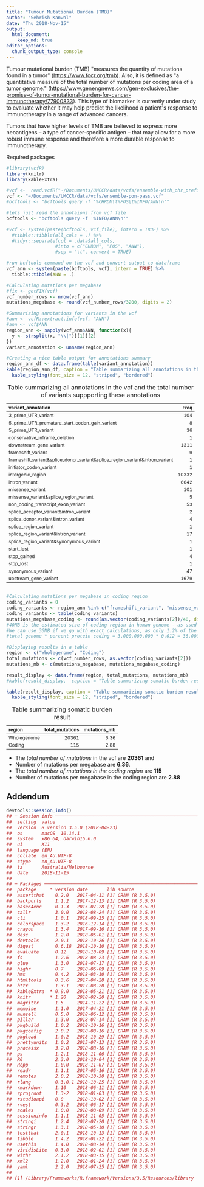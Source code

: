 ```yaml
---
title: "Tumour Mutational Burden (TMB)"
author: "Sehrish Kanwal"
date: "Thu 2018-Nov-15"
output:
  html_document:
    keep_md: true
editor_options:
  chunk_output_type: console
---
```




Tumour mutational burden (TMB) "measures the quantity of mutations found in a tumor" (https://www.focr.org/tmb). Also, it is defined as "a quantitative measure of the total number of mutations per coding area of a tumor genome." (https://www.genengnews.com/gen-exclusives/the-promise-of-tumor-mutational-burden-for-cancer-immunotherapy/77900833).
This type of biomarker is currently under study to evaluate whether it may help predict the likelihood a patient's response to immunotherapy in a range of advanced cancers. 

Tumors that have higher levels of TMB are believed to express more neoantigens – a type of cancer-specific antigen – that may allow for a more robust immune response and therefore a more durable response to immunotherapy.

Required packages


```r
#library(vcfR)
library(knitr)
library(kableExtra)
```


```r
#vcf <-  read.vcfR("~/Documents/UMCCR/data/vcfs/ensemble-with_chr_prefix.vcf", verbose =  FALSE) 
vcf <- "~/Documents/UMCCR/data/vcfs/ensemble-pon-pass.vcf"
#bcftools <- "bcftools query -f '%CHROM\t%POS\t%INFO/ANN\n'"

#lets just read the annotaions from vcf file
bcftools <- "bcftools query -f '%INFO/ANN\n'"

#vcf <- system(paste(bcftools, vcf_file), intern = TRUE) %>%
  #tibble::tibble(all_cols = .) %>%
  #tidyr::separate(col = .data$all_cols,
                  #into = c("CHROM", "POS", "ANN"),
                  #sep = "\t", convert = TRUE)

#run bcftools command on the vcf and convert output to dataframe
vcf_ann <- system(paste(bcftools, vcf), intern = TRUE) %>%
  tibble::tibble(ANN = .)

#Calculating mutations per megabase
#fix <- getFIX(vcf)
vcf_number_rows <- nrow(vcf_ann)
mutations_megabase <- round(vcf_number_rows/3200, digits = 2)

#Summarizing annotations for variants in the vcf
#ann <- vcfR::extract.info(vcf, "ANN")
#ann <- vcf$ANN
region_ann <- sapply(vcf_ann$ANN, function(x){
  y <- strsplit(x, "\\|")[[1]][2]
})
variant_annotation <- unname(region_ann)

#Creating a nice table output for annotations summary
region_ann_df <- data.frame(table(variant_annotation))
kable(region_ann_df, caption = "Table summarizing all annotations in the vcf and the total number of variants suppporting these annotations")  %>%
  kable_styling(font_size = 12, "striped", "bordered")
```

<table class="table table-striped" style="font-size: 12px; margin-left: auto; margin-right: auto;">
<caption style="font-size: initial !important;">Table summarizing all annotations in the vcf and the total number of variants suppporting these annotations</caption>
 <thead>
  <tr>
   <th style="text-align:left;"> variant_annotation </th>
   <th style="text-align:right;"> Freq </th>
  </tr>
 </thead>
<tbody>
  <tr>
   <td style="text-align:left;"> 3_prime_UTR_variant </td>
   <td style="text-align:right;"> 104 </td>
  </tr>
  <tr>
   <td style="text-align:left;"> 5_prime_UTR_premature_start_codon_gain_variant </td>
   <td style="text-align:right;"> 8 </td>
  </tr>
  <tr>
   <td style="text-align:left;"> 5_prime_UTR_variant </td>
   <td style="text-align:right;"> 36 </td>
  </tr>
  <tr>
   <td style="text-align:left;"> conservative_inframe_deletion </td>
   <td style="text-align:right;"> 1 </td>
  </tr>
  <tr>
   <td style="text-align:left;"> downstream_gene_variant </td>
   <td style="text-align:right;"> 1311 </td>
  </tr>
  <tr>
   <td style="text-align:left;"> frameshift_variant </td>
   <td style="text-align:right;"> 9 </td>
  </tr>
  <tr>
   <td style="text-align:left;"> frameshift_variant&amp;splice_donor_variant&amp;splice_region_variant&amp;intron_variant </td>
   <td style="text-align:right;"> 1 </td>
  </tr>
  <tr>
   <td style="text-align:left;"> initiator_codon_variant </td>
   <td style="text-align:right;"> 1 </td>
  </tr>
  <tr>
   <td style="text-align:left;"> intergenic_region </td>
   <td style="text-align:right;"> 10332 </td>
  </tr>
  <tr>
   <td style="text-align:left;"> intron_variant </td>
   <td style="text-align:right;"> 6642 </td>
  </tr>
  <tr>
   <td style="text-align:left;"> missense_variant </td>
   <td style="text-align:right;"> 101 </td>
  </tr>
  <tr>
   <td style="text-align:left;"> missense_variant&amp;splice_region_variant </td>
   <td style="text-align:right;"> 5 </td>
  </tr>
  <tr>
   <td style="text-align:left;"> non_coding_transcript_exon_variant </td>
   <td style="text-align:right;"> 53 </td>
  </tr>
  <tr>
   <td style="text-align:left;"> splice_acceptor_variant&amp;intron_variant </td>
   <td style="text-align:right;"> 2 </td>
  </tr>
  <tr>
   <td style="text-align:left;"> splice_donor_variant&amp;intron_variant </td>
   <td style="text-align:right;"> 4 </td>
  </tr>
  <tr>
   <td style="text-align:left;"> splice_region_variant </td>
   <td style="text-align:right;"> 1 </td>
  </tr>
  <tr>
   <td style="text-align:left;"> splice_region_variant&amp;intron_variant </td>
   <td style="text-align:right;"> 17 </td>
  </tr>
  <tr>
   <td style="text-align:left;"> splice_region_variant&amp;synonymous_variant </td>
   <td style="text-align:right;"> 1 </td>
  </tr>
  <tr>
   <td style="text-align:left;"> start_lost </td>
   <td style="text-align:right;"> 1 </td>
  </tr>
  <tr>
   <td style="text-align:left;"> stop_gained </td>
   <td style="text-align:right;"> 4 </td>
  </tr>
  <tr>
   <td style="text-align:left;"> stop_lost </td>
   <td style="text-align:right;"> 1 </td>
  </tr>
  <tr>
   <td style="text-align:left;"> synonymous_variant </td>
   <td style="text-align:right;"> 47 </td>
  </tr>
  <tr>
   <td style="text-align:left;"> upstream_gene_variant </td>
   <td style="text-align:right;"> 1679 </td>
  </tr>
</tbody>
</table>

```r
  
#Calculating mutations per megabase in coding region
coding_variants = 0
coding_variants <- region_ann %in% c("frameshift_variant", "missense_variant", "missense_variant&splice_region_variant")
coding_variants <- table(coding_variants)
mutations_megabase_coding <- round(as.vector(coding_variants[2])/40, digits = 2) 
#40MB is the estimated size of coding region in human genome - as used by PCGR as well. 
#We can use 36MB if we go with exact calculations, as only 1.2% of the total genome is considered coding. 
#total genome * percent protein coding = 3,000,000,000 * 0.012 = 36,000,000 ~36MB

#Displaying results in a table
region <- c("Wholegenome", "Coding")
total_mutations <- c(vcf_number_rows, as.vector(coding_variants[2]))
mutations_mb <- c(mutations_megabase, mutations_megabase_coding)

result_display <- data.frame(region, total_mutations, mutations_mb) 
#kable(result_display,  caption = "Table summarizing somatic burden result")

kable(result_display, caption = "Table summarizing somatic burden result") %>%
  kable_styling(font_size = 12, "striped", "bordered")
```

<table class="table table-striped" style="font-size: 12px; margin-left: auto; margin-right: auto;">
<caption style="font-size: initial !important;">Table summarizing somatic burden result</caption>
 <thead>
  <tr>
   <th style="text-align:left;"> region </th>
   <th style="text-align:right;"> total_mutations </th>
   <th style="text-align:right;"> mutations_mb </th>
  </tr>
 </thead>
<tbody>
  <tr>
   <td style="text-align:left;"> Wholegenome </td>
   <td style="text-align:right;"> 20361 </td>
   <td style="text-align:right;"> 6.36 </td>
  </tr>
  <tr>
   <td style="text-align:left;"> Coding </td>
   <td style="text-align:right;"> 115 </td>
   <td style="text-align:right;"> 2.88 </td>
  </tr>
</tbody>
</table>

* The _total number of mutations_ in the vcf are **20361** and 
* Number of mutations per megabase are **6.36**.
* The _total number of mutations in the coding region_ are **115**
* Number of mutations per megabase in the coding region are **2.88**

## Addendum


```r
devtools::session_info()
## ─ Session info ──────────────────────────────────────────────────────────
##  setting  value                       
##  version  R version 3.5.0 (2018-04-23)
##  os       macOS  10.14.1              
##  system   x86_64, darwin15.6.0        
##  ui       X11                         
##  language (EN)                        
##  collate  en_AU.UTF-8                 
##  ctype    en_AU.UTF-8                 
##  tz       Australia/Melbourne         
##  date     2018-11-15                  
## 
## ─ Packages ──────────────────────────────────────────────────────────────
##  package     * version date       lib source        
##  assertthat    0.2.0   2017-04-11 [1] CRAN (R 3.5.0)
##  backports     1.1.2   2017-12-13 [1] CRAN (R 3.5.0)
##  base64enc     0.1-3   2015-07-28 [1] CRAN (R 3.5.0)
##  callr         3.0.0   2018-08-24 [1] CRAN (R 3.5.0)
##  cli           1.0.1   2018-09-25 [1] CRAN (R 3.5.0)
##  colorspace    1.3-2   2016-12-14 [1] CRAN (R 3.5.0)
##  crayon        1.3.4   2017-09-16 [1] CRAN (R 3.5.0)
##  desc          1.2.0   2018-05-01 [1] CRAN (R 3.5.0)
##  devtools      2.0.1   2018-10-26 [1] CRAN (R 3.5.0)
##  digest        0.6.18  2018-10-10 [1] CRAN (R 3.5.0)
##  evaluate      0.12    2018-10-09 [1] CRAN (R 3.5.0)
##  fs            1.2.6   2018-08-23 [1] CRAN (R 3.5.0)
##  glue          1.3.0   2018-07-17 [1] CRAN (R 3.5.0)
##  highr         0.7     2018-06-09 [1] CRAN (R 3.5.0)
##  hms           0.4.2   2018-03-10 [1] CRAN (R 3.5.0)
##  htmltools     0.3.6   2017-04-28 [1] CRAN (R 3.5.0)
##  httr          1.3.1   2017-08-20 [1] CRAN (R 3.5.0)
##  kableExtra  * 0.9.0   2018-05-21 [1] CRAN (R 3.5.0)
##  knitr       * 1.20    2018-02-20 [1] CRAN (R 3.5.0)
##  magrittr      1.5     2014-11-22 [1] CRAN (R 3.5.0)
##  memoise       1.1.0   2017-04-21 [1] CRAN (R 3.5.0)
##  munsell       0.5.0   2018-06-12 [1] CRAN (R 3.5.0)
##  pillar        1.3.0   2018-07-14 [1] CRAN (R 3.5.0)
##  pkgbuild      1.0.2   2018-10-16 [1] CRAN (R 3.5.0)
##  pkgconfig     2.0.2   2018-08-16 [1] CRAN (R 3.5.0)
##  pkgload       1.0.2   2018-10-29 [1] CRAN (R 3.5.0)
##  prettyunits   1.0.2   2015-07-13 [1] CRAN (R 3.5.0)
##  processx      3.2.0   2018-08-16 [1] CRAN (R 3.5.0)
##  ps            1.2.1   2018-11-06 [1] CRAN (R 3.5.0)
##  R6            2.3.0   2018-10-04 [1] CRAN (R 3.5.0)
##  Rcpp          1.0.0   2018-11-07 [1] CRAN (R 3.5.0)
##  readr         1.1.1   2017-05-16 [1] CRAN (R 3.5.0)
##  remotes       2.0.2   2018-10-30 [1] CRAN (R 3.5.0)
##  rlang         0.3.0.1 2018-10-25 [1] CRAN (R 3.5.0)
##  rmarkdown     1.10    2018-06-11 [1] CRAN (R 3.5.0)
##  rprojroot     1.3-2   2018-01-03 [1] CRAN (R 3.5.0)
##  rstudioapi    0.8     2018-10-02 [1] CRAN (R 3.5.0)
##  rvest         0.3.2   2016-06-17 [1] CRAN (R 3.5.0)
##  scales        1.0.0   2018-08-09 [1] CRAN (R 3.5.0)
##  sessioninfo   1.1.1   2018-11-05 [1] CRAN (R 3.5.0)
##  stringi       1.2.4   2018-07-20 [1] CRAN (R 3.5.0)
##  stringr       1.3.1   2018-05-10 [1] CRAN (R 3.5.0)
##  testthat      2.0.1   2018-10-13 [1] CRAN (R 3.5.0)
##  tibble        1.4.2   2018-01-22 [1] CRAN (R 3.5.0)
##  usethis       1.4.0   2018-08-14 [1] CRAN (R 3.5.0)
##  viridisLite   0.3.0   2018-02-01 [1] CRAN (R 3.5.0)
##  withr         2.1.2   2018-03-15 [1] CRAN (R 3.5.0)
##  xml2          1.2.0   2018-01-24 [1] CRAN (R 3.5.0)
##  yaml          2.2.0   2018-07-25 [1] CRAN (R 3.5.0)
## 
## [1] /Library/Frameworks/R.framework/Versions/3.5/Resources/library
```
